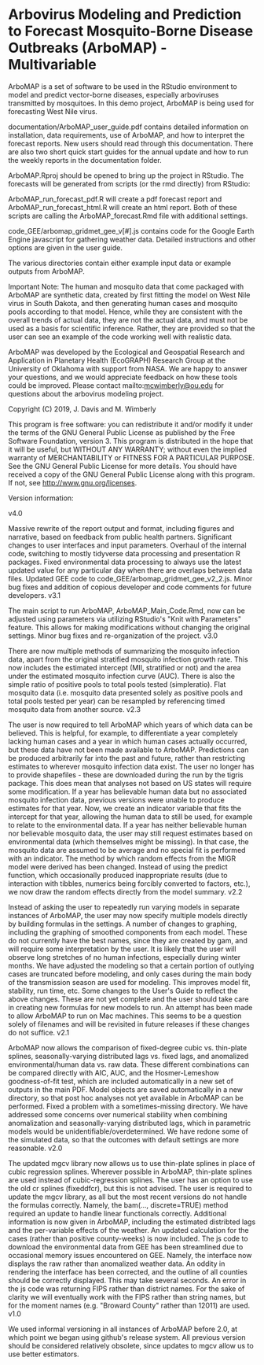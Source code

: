 # Arbovirus Modeling and Prediction to Forecast Mosquito-Borne Disease Outbreaks (ArboMAP) - Multivariable

ArboMAP is a set of software to be used in the RStudio environment to model and predict vector-borne diseases, especially arboviruses transmitted by mosquitoes. In this demo project, ArboMAP is being used for forecasting West Nile virus.

documentation/ArboMAP_user_guide.pdf contains detailed information on installation, data requirements, use of ArboMAP, and how to interpret the forecast reports. New users should read through this documentation. There are also two short quick start guides for the annual update and how to run the weekly reports in the documentation folder.

ArboMAP.Rproj should be opened to bring up the project in RStudio. The forecasts will be generated from scripts (or the rmd directly) from RStudio:

ArboMAP_run_forecast_pdf.R will create a pdf forecast report and ArboMAP_run_forecast_html.R will create an html report. Both of these scripts are calling the ArboMAP_forecast.Rmd file with additional settings.

code_GEE/arbomap_gridmet_gee_v[#].js contains code for the Google Earth Engine javascript for gathering weather data. Detailed instructions and other options are given in the user guide.

The various directories contain either example input data or example outputs from ArboMAP.

Important Note: The human and mosquito data that come packaged with ArboMAP are synthetic data, created by first fitting the model on West Nile virus in South Dakota, and then generating human cases and mosquito pools according to that model. Hence, while they are consistent with the overall trends of actual data, they are not the actual data, and must not be used as a basis for scientific inference. Rather, they are provided so that the user can see an example of the code working well with realistic data.

ArboMAP was developed by the Ecological and Geospatial Research and Application in Planetary Health (EcoGRAPH) Research Group at the University of Oklahoma with support from NASA. We are happy to answer your questions, and we would appreciate feedback on how these tools could be improved. Please contact mailto:mcwimberly@ou.edu for questions about the arbovirus modeling project.

Copyright (C) 2019, J. Davis and M. Wimberly

This program is free software: you can redistribute it and/or modify it under the terms of the GNU General Public License as published by the Free Software Foundation, version 3. This program is distributed in the hope that it will be useful, but WITHOUT ANY WARRANTY; without even the implied warranty of MERCHANTABILITY or FITNESS FOR A PARTICULAR PURPOSE. See the GNU General Public License for more details. You should have received a copy of the GNU General Public License along with this program. If not, see http://www.gnu.org/licenses.

Version information:

v4.0

Massive rewrite of the report output and format, including figures and narrative, based on feedback from public health partners.
Significant changes to user interfaces and input parameters.
Overhaul of the internal code, switching to mostly tidyverse data processing and presentation R packages.
Fixed environmental data processing to always use the latest updated value for any particular day when there are overlaps between data files.
Updated GEE code to code_GEE/arbomap_gridmet_gee_v2_2.js.
Minor bug fixes and addition of copious developer and code comments for future developers.
v3.1

The main script to run ArboMAP, ArboMAP_Main_Code.Rmd, now can be adjusted using parameters via utilizing RStudio's "Knit with Parameters" feature. This allows for making modifications without changing the original settings.
Minor bug fixes and re-organization of the project.
v3.0

There are now multiple methods of summarizing the mosquito infection data, apart from the original stratified mosquito infection growth rate. This now includes the estimated intercept (MII, stratified or not) and the area under the estimated mosquito infection curve (AUC). There is also the simple ratio of positive pools to total pools tested (simpleratio).
Flat mosquito data (i.e. mosquito data presented solely as positive pools and total pools tested per year) can be resampled by referencing timed mosquito data from another source.
v2.3

The user is now required to tell ArboMAP which years of which data can be believed. This is helpful, for example, to differentiate a year completely lacking human cases and a year in which human cases actually occurred, but these data have not been made available to ArboMAP.
Predictions can be produced arbitrarily far into the past and future, rather than restricting estimates to wherever mosquito infection data exist.
The user no longer has to provide shapefiles - these are downloaded during the run by the tigris package. This does mean that analyses not based on US states will require some modification.
If a year has believable human data but no associated mosquito infection data, previous versions were unable to produce estimates for that year. Now, we create an indicator variable that fits the intercept for that year, allowing the human data to still be used, for example to relate to the environmental data. If a year has neither believable human nor believable mosquito data, the user may still request estimates based on environmental data (which themselves might be missing). In that case, the mosquito data are assumed to be average and no special fit is performed with an indicator.
The method by which random effects from the MIGR model were derived has been changed. Instead of using the predict function, which occasionally produced inappropriate results (due to interaction with tibbles, numerics being forcibly converted to factors, etc.), we now draw the random effects directly from the model summary.
v2.2

Instead of asking the user to repeatedly run varying models in separate instances of ArboMAP, the user may now specify multiple models directly by building formulas in the settings.
A number of changes to graphing, including the graphing of smoothed components from each model. These do not currently have the best names, since they are created by gam, and will require some interpretation by the user.
It is likely that the user will observe long stretches of no human infections, especially during winter months. We have adjusted the modeling so that a certain portion of outlying cases are truncated before modeling, and only cases during the main body of the transmission season are used for modeling. This improves model fit, stability, run time, etc.
Some changes to the User's Guide to reflect the above changes. These are not yet complete and the user should take care in creating new formulas for new models to run.
An attempt has been made to allow ArboMAP to run on Mac machines. This seems to be a question solely of filenames and will be revisited in future releases if these changes do not suffice.
v2.1

ArboMAP now allows the comparison of fixed-degree cubic vs. thin-plate splines, seasonally-varying distributed lags vs. fixed lags, and anomalized environmental/human data vs. raw data.
These different combinations can be compared directly with AIC, AUC, and the Hosmer-Lemeshow goodness-of-fit test, which are included automatically in a new set of outputs in the main PDF.
Model objects are saved automatically in a new directory, so that post hoc analyses not yet available in ArboMAP can be performed.
Fixed a problem with a sometimes-missing directory.
We have addressed some concerns over numerical stability when combining anomalization and seasonally-varying distributed lags, which in parametric models would be unidentifiable/overdetermined.
We have redone some of the simulated data, so that the outcomes with default settings are more reasonable.
v2.0

The updated mgcv library now allows us to use thin-plate splines in place of cubic regression splines. Wherever possible in ArboMAP, thin-plate splines are used instead of cubic-regression splines. The user has an option to use the old cr splines (fixeddfcr), but this is not advised. The user is required to update the mgcv library, as all but the most recent versions do not handle the formulas correctly. Namely, the bam(..., discrete=TRUE) method required an update to handle linear functionals correctly.
Additional information is now given in ArboMAP, including the estimated distribted lags and the per-variable effects of the weather.
An updated calculation for the cases (rather than positive county-weeks) is now included.
The js code to download the environmental data from GEE has been streamlined due to occasional memory issues encountered on GEE. Namely, the interface now displays the raw rather than anomalized weather data.
An oddity in rendering the interface has been corrected, and the outline of all counties should be correctly displayed. This may take several seconds.
An error in the js code was returning FIPS rather than district names. For the sake of clarity we will eventually work with the FIPS rather than string names, but for the moment names (e.g. "Broward County" rather than 12011) are used.
v1.0

We used informal versioning in all instances of ArboMAP before 2.0, at which point we began using github's release system. All previous version should be considered relatively obsolete, since updates to mgcv allow us to use better estimators.
